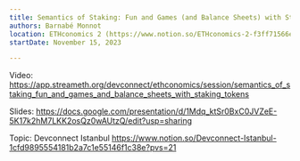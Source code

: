 ```yaml
---
title: Semantics of Staking: Fun and Games (and Balance Sheets) with Staking Tokens
authors: Barnabé Monnot
location: ETHconomics 2 (https://www.notion.so/ETHconomics-2-f3ff71566e8140bfa832c2462288a14c?pvs=21)
startDate: November 15, 2023

---
```


Video: <https://app.streameth.org/devconnect/ethconomics/session/semantics_of_staking_fun_and_games_and_balance_sheets_with_staking_tokens>

Slides: <https://docs.google.com/presentation/d/1Mdq_ktSr0BxC0JVZeE-5K17k2hM7LKK2osQz0wAUtzQ/edit?usp=sharing>

Topic: Devconnect Istanbul <https://www.notion.so/Devconnect-Istanbul-1cfd9895554181b2a7c1e55146f1c38e?pvs=21>